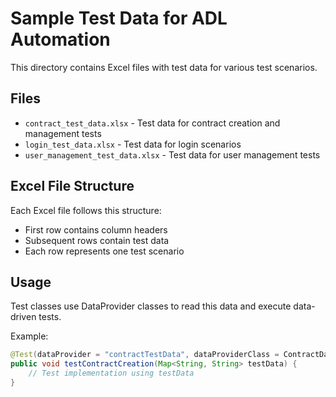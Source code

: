 # Sample Test Data for ADL Automation

This directory contains Excel files with test data for various test scenarios.

## Files

- `contract_test_data.xlsx` - Test data for contract creation and management tests
- `login_test_data.xlsx` - Test data for login scenarios  
- `user_management_test_data.xlsx` - Test data for user management tests

## Excel File Structure

Each Excel file follows this structure:
- First row contains column headers
- Subsequent rows contain test data
- Each row represents one test scenario

## Usage

Test classes use DataProvider classes to read this data and execute data-driven tests.

Example:
```java
@Test(dataProvider = "contractTestData", dataProviderClass = ContractDataProvider.class)
public void testContractCreation(Map<String, String> testData) {
    // Test implementation using testData
}
```